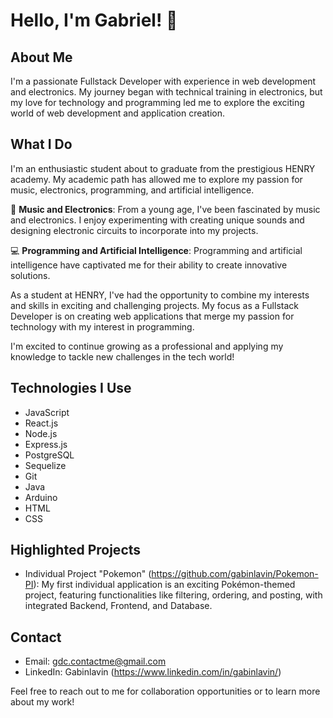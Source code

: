 # Hello, I'm Gabriel! 👋

## About Me
I'm a passionate Fullstack Developer with experience in web development and electronics. My journey began with technical training in electronics, but my love for technology and programming led me to explore the exciting world of web development and application creation.

## What I Do

I'm an enthusiastic student about to graduate from the prestigious HENRY academy. My academic path has allowed me to explore my passion for music, electronics, programming, and artificial intelligence.

🎵 **Music and Electronics**: From a young age, I've been fascinated by music and electronics. I enjoy experimenting with creating unique sounds and designing electronic circuits to incorporate into my projects.

💻 **Programming and Artificial Intelligence**: Programming and artificial intelligence have captivated me for their ability to create innovative solutions.

As a student at HENRY, I've had the opportunity to combine my interests and skills in exciting and challenging projects. My focus as a Fullstack Developer is on creating web applications that merge my passion for technology with my interest in programming.

I'm excited to continue growing as a professional and applying my knowledge to tackle new challenges in the tech world!

## Technologies I Use

- JavaScript
- React.js
- Node.js
- Express.js
- PostgreSQL
- Sequelize
- Git
- Java
- Arduino
- HTML
- CSS

## Highlighted Projects
- Individual Project "Pokemon" (https://github.com/gabinlavin/Pokemon-PI): My first individual application is an exciting Pokémon-themed project, featuring functionalities like filtering, ordering, and posting, with integrated Backend, Frontend, and Database.

## Contact
- Email: gdc.contactme@gmail.com
- LinkedIn: Gabinlavin (https://www.linkedin.com/in/gabinlavin/)

Feel free to reach out to me for collaboration opportunities or to learn more about my work!
